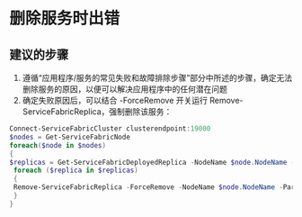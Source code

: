 <properties 
    pageTitle="Errors deleting a service" 
    description="删除服务时出错" 
    service="microsoft.servicefabric"
    resource="clusters"
    authors="pkcsf"
    displayOrder="5"
    selfHelpType="resource"
    supportTopicIds=""
    resourceTags="servicefabric"
    productPesIds=""
    cloudEnvironments="public"   
/>
 

# 删除服务时出错 

## **建议的步骤**
1.  遵循“应用程序/服务的常见失败和故障排除步骤”部分中所述的步骤，确定无法删除服务的原因，以便可以解决应用程序中的任何潜在问题
2.  确定失败原因后，可以结合 -ForceRemove 开关运行 Remove-ServiceFabricReplica，强制删除该服务：
          
```powershell
Connect-ServiceFabricCluster clusterendpoint:19000
$nodes = Get-ServiceFabricNode
foreach($node in $nodes)
{   
$replicas = Get-ServiceFabricDeployedReplica -NodeName $node.NodeName -ApplicationName "fabric:/MyAppName"
 foreach ($replica in $replicas)
 {
 Remove-ServiceFabricReplica -ForceRemove -NodeName $node.NodeName -PartitionId $replica.Partitionid -ReplicaOrInstanceId $replica.ReplicaOrInstanceId
 }
}  
```




<!--HONumber=Sep16_HO4-->


